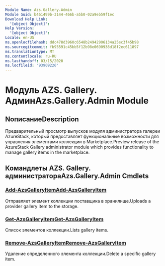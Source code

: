 ```yaml
---
Module Name: Azs.Gallery.Admin
Module Guid: b461499b-3144-466b-a5b0-02a9eb59f1ec
Download Help Link:
  '[object Object]': 
Help Version:
  '[object Object]': 
Locale: en-US
ms.openlocfilehash: ddc478d3960c6548b24942906134a25ec3f45b98
ms.sourcegitcommit: fb95591c45bb5f12b98e0690938d18f2ec611897
ms.translationtype: MT
ms.contentlocale: ru-RU
ms.lasthandoff: 03/15/2020
ms.locfileid: "93909226"
---
```

# <span data-ttu-id="d65a4-101">Модуль AZS. Gallery. Админ</span><span class="sxs-lookup"><span data-stu-id="d65a4-101">Azs.Gallery.Admin Module</span></span>
## <span data-ttu-id="d65a4-102">Nописание</span><span class="sxs-lookup"><span data-stu-id="d65a4-102">Description</span></span>
<span data-ttu-id="d65a4-103">Предварительный просмотр выпусков модуля администратора галереи AzureStack, который предоставляет функциональные возможности для управления элементами коллекции в Marketplace.</span><span class="sxs-lookup"><span data-stu-id="d65a4-103">Preview release of the AzureStack Gallery administrator module which provides functionality to manage gallery items in the marketplace.</span></span>

## <span data-ttu-id="d65a4-104">Командлеты AZS. Gallery. администратора</span><span class="sxs-lookup"><span data-stu-id="d65a4-104">Azs.Gallery.Admin Cmdlets</span></span>
### [<span data-ttu-id="d65a4-105">Add-AzsGalleryItem</span><span class="sxs-lookup"><span data-stu-id="d65a4-105">Add-AzsGalleryItem</span></span>](Add-AzsGalleryItem.md)
<span data-ttu-id="d65a4-106">Отправляет элемент коллекции поставщика в хранилище.</span><span class="sxs-lookup"><span data-stu-id="d65a4-106">Uploads a provider gallery item to the storage.</span></span>

### [<span data-ttu-id="d65a4-107">Get-AzsGalleryItem</span><span class="sxs-lookup"><span data-stu-id="d65a4-107">Get-AzsGalleryItem</span></span>](Get-AzsGalleryItem.md)
<span data-ttu-id="d65a4-108">Список элементов коллекции.</span><span class="sxs-lookup"><span data-stu-id="d65a4-108">Lists gallery items.</span></span>

### [<span data-ttu-id="d65a4-109">Remove-AzsGalleryItem</span><span class="sxs-lookup"><span data-stu-id="d65a4-109">Remove-AzsGalleryItem</span></span>](Remove-AzsGalleryItem.md)
<span data-ttu-id="d65a4-110">Удаление определенного элемента коллекции.</span><span class="sxs-lookup"><span data-stu-id="d65a4-110">Delete a specific gallery item.</span></span>

